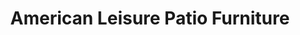 ---
title: "American Leisure Patio Furniture"
url: /cupertino/american-leisure-patio-furniture/
shop: Möbel
---